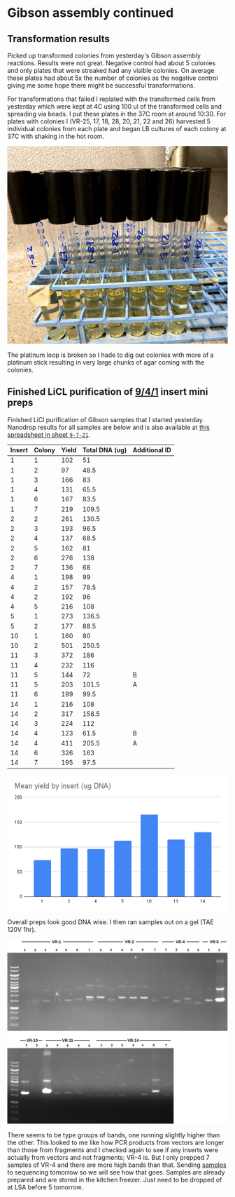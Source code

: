 # Gibson assembly continued

## Transformation results

Picked up transformed colonies from yesterday's Gibson assembly
reactions. Results were not great. Negative control had about 5
colonies and only plates that were streaked had any visible colonies.
On average these plates had about 5x the number of colonies as the
negative control giving me some hope there might be successful
transformations.

For transformations that failed I replated with the transformed cells
from yesterday which were kept at 4C using 100 ul of the transformed cells and spreading via beads. I put these plates in the 37C room at around 10:30. For plates with colonies I (VR-25, 17, 18, 28, 20, 21, 22 and 26) harvested 5 individual colonies from each plate and began LB cultures of each colony at 37C with shaking in the hot room. 

![](images/IMG_5467.jpg)

The platinum loop
is broken so I hade to dig out colonies with more of a platinum stick
resulting in very large chunks of agar coming with the colonies.

## Finished LiCL purification of [9/4/1](26_9-4-21.md) insert mini preps

Finished LiCl purification of Gibson samples that I started yesterday.
Nanodrop results for all samples are below and is also available
at [this spreadsheet in sheet `9-7-21`](https://docs.google.com/spreadsheets/d/1O_App4gvx7tG9lM3cS9GkizzeMRDeNwbMTDCg1XVw3M/edit#gid=0). 

| Insert | Colony | Yield | Total DNA (ug) | Additional ID |
| ------ | ------ | ----- | -------------- | ------------- |
| 1      | 1      | 102   | 51             |               |
| 1      | 2      | 97    | 48.5           |               |
| 1      | 3      | 166   | 83             |               |
| 1      | 4      | 131   | 65.5           |               |
| 1      | 6      | 167   | 83.5           |               |
| 1      | 7      | 219   | 109.5          |               |
| 2      | 2      | 261   | 130.5          |               |
| 2      | 3      | 193   | 96.5           |               |
| 2      | 4      | 137   | 68.5           |               |
| 2      | 5      | 162   | 81             |               |
| 2      | 6      | 276   | 138            |               |
| 2      | 7      | 136   | 68             |               |
| 4      | 1      | 198   | 99             |               |
| 4      | 2      | 157   | 78.5           |               |
| 4      | 2      | 192   | 96             |               |
| 4      | 5      | 216   | 108            |               |
| 5      | 1      | 273   | 136.5          |               |
| 5      | 2      | 177   | 88.5           |               |
| 10     | 1      | 160   | 80             |               |
| 10     | 2      | 501   | 250.5          |               |
| 11     | 3      | 372   | 186            |               |
| 11     | 4      | 232   | 116            |               |
| 11     | 5      | 144   | 72             | B             |
| 11     | 5      | 203   | 101.5          | A             |
| 11     | 6      | 199   | 99.5           |               |
| 14     | 1      | 216   | 108            |               |
| 14     | 2      | 317   | 158.5          |               |
| 14     | 3      | 224   | 112            |               |
| 14     | 4      | 123   | 61.5           | B             |
| 14     | 4      | 411   | 205.5          | A             |
| 14     | 6      | 326   | 163            |               |
| 14     | 7      | 195   | 97.5           |               |

![](images/Meanyieldbyinsertug_DNA.png)

Overall preps look good DNA wise. I then ran samples out on a
gel (TAE 120V 1hr).

![](images/9-7-2-Gibson-assembly-cleaned-fragments.png)

There seems to be type groups of bands, one running slightly higher
than the other. This looked to me like how PCR products from vectors
are longer than those from fragments and I checked again to see
if any inserts were actually from vectors and not fragments; VR-4 is. But I only prepped 7 samples of VR-4 and there are more high bands than that. Sending [samples](https://docs.google.com/spreadsheets/d/14LjpJSkiA-oPS-KEz1mo4wCLo4d90pHl8FkdC7rvQTM/edit?usp=sharing) to sequencing tomorrow so we will see how that goes. Samples are
already prepared and are stored in the kitchen freezer. Just need
to be dropped of at LSA before 5 tomorrow.



